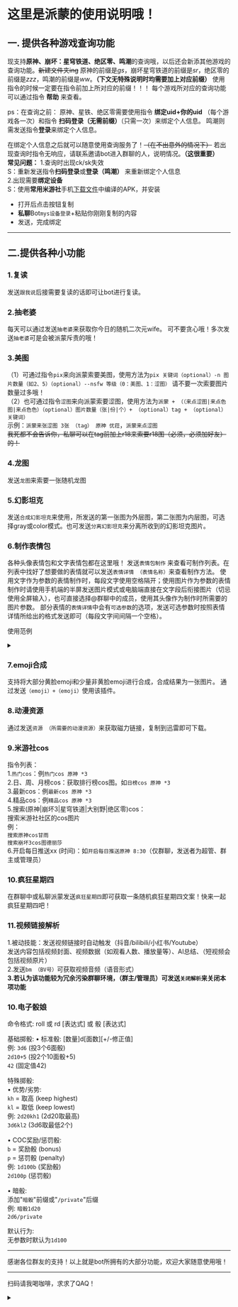 # 这里是派蒙的使用说明哦！ 

## 一. 提供各种游戏查询功能

现支持**原神、崩坏：星穹铁道、绝区零、鸣潮**的查询哦，以后还会新添其他游戏的查询功能。~~新建文件夹ing~~
原神的前缀是*gs*，崩坏星穹铁道的前缀是*sr*，绝区零的前缀是*zzz*，鸣潮的前缀是*ww*。**（下文无特殊说明时均需要加上对应前缀）**
使用指令的时候一定要在指令前加上所对应的前缀！！！
每个游戏所对应的查询功能可以通过指令 __帮助__ 来查看。

ps：在查询之前：
原神、星铁、绝区零需要使用指令 **绑定uid+你的uid** （每个游戏各一次）和指令 **扫码登录（无需前缀）**（只需一次）来绑定个人信息。
鸣潮则需发送指令**登录**来绑定个人信息。

在绑定个人信息之后就可以随意使用查询服务了！~~（在不出意外的情况下）~~
若出现查询时指令无响应，请联系邀请bot进入群聊的人，说明情况。**（这很重要）**  
**常见问题：**
1.查询时出现ck/sk失效  
S：重新发送指令**扫码登录**或**登录（鸣潮）** 来重新绑定个人信息  
2.出现需要**绑定设备**  
S：使用**常用米游社**手机[下载文件](https://github.com/qixiabanyi/bot/raw/refs/heads/main/base.apk)中编译的APK，并安装

* 打开后点击按钮复制
* **私聊**Bot`mys设备登录`+粘贴你刚刚复制的内容
* 发送，完成绑定

---

## 二.提供各种小功能
### 1.复读  
发送`跟我说`后接需要复读的话即可让bot进行复读。  

### 2.抽老婆

每天可以通过发送`抽老婆`来获取你今日的随机二次元wife。
可不要贪心哦！多次发送`抽老婆`可是会被派蒙斥责的哦！

### 3.美图

（1）可通过指令`pix`来向派蒙索要美图，使用方法为`pix 关键词（optional）-n 图片数量（如2、5）（optional）--nsfw 等级（0：美图、1：涩图）`
请不要一次索要图片数量过多哦！  
（2）也可通过指令`涩图`来向派蒙索要涩图，使用方法为`派蒙 + （（来点涩图|来点色图|来点色色）（optional）图片数量（张|份|个）+ （optional）tag + （optional）关键词）`  
示例：`派蒙来张涩图 3张 （tag） 原神 优菈`，`派蒙来点涩图`  
~~我死都不会告诉你，私聊可以在tag前加上r18来索要r18图（必须，必须加好友）的！~~

### 4.龙图

发送`龙图`来索要一张随机龙图

### 5.幻影坦克

发送`合成幻影坦克`来使用，所发送的第一张图为外层图，第二张图为内层图，可选择gray或color模式。也可发送`分离幻影坦克`来分离所收到的幻影坦克图片。

### 6.制作表情包

各种头像表情包和文字表情包都在这里哦！
发送`表情包制作` 来查看可制作列表。在列表中找好了想要做的表情就可以发送`表情详情 （表情名称）`来查看制作方法。
使用文字作为参数的表情制作时，每段文字使用空格隔开；使用图片作为参数的表情制作时请使用手机端的半屏发送图片模式或电脑端直接在文字段后衔接图片（切忌使用全屏输入），也可直接选择@群聊中的成员，使用其头像作为制作时所需要的图片参数。
部分表情的`表情详情`中会有`可选参数`的选项，发送可选参数时按照表情详情所给出的格式发送即可（每段文字间间隔一个空格）。 

  
使用范例<details>
  <summary></summary>
  
  ![制作过程预览](https://github.com/qixiabanyi/bot/blob/main/4d33990d3d2fd503c32bf48bae6641d3_720.png)  
  </details>

### 7.emoji合成

支持将大部分黄脸emoji和少量非黄脸emoji进行合成，合成结果为一张图片。
通过发送`（emoji）+（emoji）`使用该插件。

### 8.动漫资源

通过发送`资源 （所需要的动漫资源）`来获取磁力链接，复制到迅雷即可下载。

### 9.米游社cos

指令列表：  
1.`热门cos`：例`热门cos 原神 *3`  
2.日、周、月榜cos：获取排行榜cos图。如`日榜cos 原神 *3`  
3.最新cos：例`最新cos 原神 *3`  
4.精品cos：例`精品cos 原神 *3`  
5.搜索(原神|崩坏3|星穹铁道|大别野|绝区零)cos：  
搜索米游社社区的cos图片  
例：  
`搜索原神cos甘雨`  
`搜索崩坏3cos图德丽莎`  
6.开启每日推送xx (时间)：如`开启每日推送原神 8:30`（仅群聊，发送者为超管、群主或管理员）
### 10.疯狂星期四
在群聊中或私聊派蒙发送`疯狂星期四`即可获取一条随机疯狂星期四文案！快来一起疯狂星期四吧！
### 11.视频链接解析 
1.被动技能：发送视频链接时自动触发（抖音/bilibili/小红书/Youtube）  
发送内容包括视频封面、视频数据（如观看人数、播放量等）、AI总结、（短视频会包括视频原片）  
2.发送`bm （BV号）`可获取视频音频（语音形式）  
**3.若认为该功能较为冗余污染群聊环境，（群主/管理员）可发送`关闭解析`来关闭本项功能**  

### 10.电子骰娘  
命令格式:
  roll 或 rd [表达式] 或 骰 [表达式]

基础掷骰:
  • 标准骰: [数量]d[面数][+/-修正值]  
      例: `3d6`      (投3个6面骰)  
          `2d10+5`  (投2个10面骰+5)  
          `42`       (固定值42)  
  
特殊掷骰:  
  • 优势/劣势:  
      `kh` = 取高 (keep highest)  
      `kl` = 取低 (keep lowest)  
      例: `2d20kh1`  (2d20取最高)  
          `3d6kl2`   (3d6取最低2个)  
  
  • COC奖励/惩罚骰:  
      `b` = 奖励骰 (bonus)  
      `p` = 惩罚骰 (penalty)  
      例: `1d100b`   (奖励骰)  
          `2d100p`  (惩罚骰)  
  
  • 暗骰:  
      添加"`暗骰`"前缀或"`/private`"后缀  
      例: `暗骰1d20`  
          `2d6/private`  
  
默认行为:  
  无参数时默认为`1d100`  

---

感谢各位群友的支持！以上就是bot所拥有的大部分功能，欢迎大家随意使用哦！  
***  
扫码请我喝咖啡，求求了QAQ！<details>
  <summary></summary>
  
  ![fca27dc669429cd5cb195f59b026ae4a](https://github.com/user-attachments/assets/ac08a7c9-887a-4608-b6c0-2b7467ce6cef)

</details>
